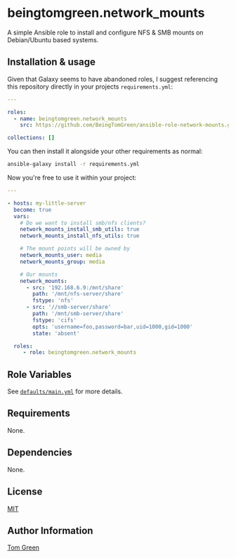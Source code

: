 # beingtomgreen.network_mounts

A simple Ansible role to install and configure NFS & SMB mounts on Debian/Ubuntu based systems.

## Installation & usage

Given that Galaxy seems to have abandoned roles, I suggest referencing this repository directly in your projects `requirements.yml`:

```yaml
---

roles:
  - name: beingtomgreen.network_mounts
    src: https://github.com/BeingTomGreen/ansible-role-network-mounts.git

collections: []
```

You can then install it alongside your other requirements as normal:

```bash
ansible-galaxy install -r requirements.yml
```

Now you're free to use it within your project:

```yaml
---

- hosts: my-little-server
  become: true
  vars:
    # Do we want to install smb/nfs clients?
    network_mounts_install_smb_utils: true
    network_mounts_install_nfs_utils: true

    # The mount points will be owned by
    network_mounts_user: media
    network_mounts_group: media

    # Our mounts
    network_mounts:
      - src: '192.168.6.9:/mnt/share'
        path: '/mnt/nfs-server/share'
        fstype: 'nfs'
      - src: '//smb-server/share'
        path: '/mnt/smb-server/share'
        fstype: 'cifs'
        opts: 'username=foo,password=bar,uid=1000,gid=1000'
        state: 'absent'

  roles:
     - role: beingtomgreen.network_mounts
```

## Role Variables

See [`defaults/main.yml`](defaults/main.yml) for more details.

## Requirements

None.

## Dependencies

None.

## License

[MIT](LICENSE)

## Author Information

[Tom Green](https://github.com/BeingTomGreen)
